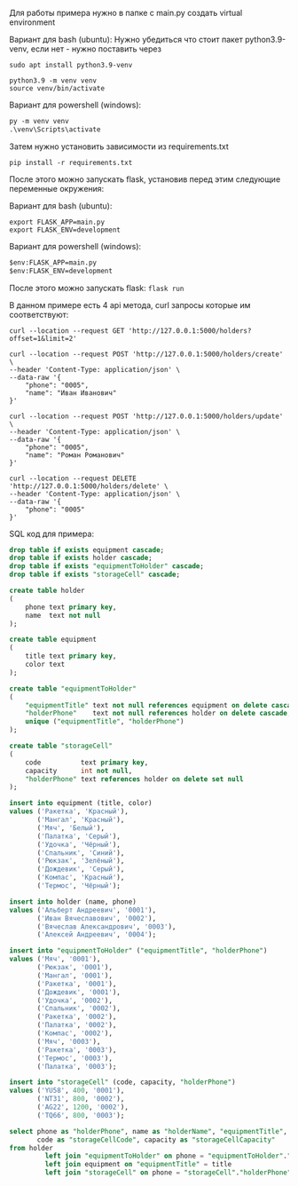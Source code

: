 Для работы примера нужно в папке с main.py создать virtual environment

Вариант для bash (ubuntu):
Нужно убедиться что стоит пакет python3.9-venv, если нет - нужно поставить через
```shell
sudo apt install python3.9-venv
```
```shell
python3.9 -m venv venv
source venv/bin/activate
```

Вариант для powershell (windows):
```ps
py -m venv venv
.\venv\Scripts\activate
```

Затем нужно установить зависимости из requirements.txt
```shell
pip install -r requirements.txt
```

После этого можно запускать flask, установив перед этим следующие переменные окружения:

Вариант для bash (ubuntu):
```shell
export FLASK_APP=main.py
export FLASK_ENV=development
```

Вариант для powershell (windows):
```ps
$env:FLASK_APP=main.py
$env:FLASK_ENV=development
```

После этого можно запускать flask:
`flask run`

В данном примере есть 4 api метода, curl запросы которые им соответствуют:
```
curl --location --request GET 'http://127.0.0.1:5000/holders?offset=1&limit=2'
```
```
curl --location --request POST 'http://127.0.0.1:5000/holders/create' \
--header 'Content-Type: application/json' \
--data-raw '{
    "phone": "0005",
    "name": "Иван Иванович"
}'
```
```
curl --location --request POST 'http://127.0.0.1:5000/holders/update' \
--header 'Content-Type: application/json' \
--data-raw '{
    "phone": "0005",
    "name": "Роман Романович"
}'
```
```
curl --location --request DELETE 'http://127.0.0.1:5000/holders/delete' \
--header 'Content-Type: application/json' \
--data-raw '{
    "phone": "0005"
}'
```

SQL код для примера:
```sql
drop table if exists equipment cascade;
drop table if exists holder cascade;
drop table if exists "equipmentToHolder" cascade;
drop table if exists "storageCell" cascade;

create table holder
(
    phone text primary key,
    name  text not null
);

create table equipment
(
    title text primary key,
    color text
);

create table "equipmentToHolder"
(
    "equipmentTitle" text not null references equipment on delete cascade,
    "holderPhone"    text not null references holder on delete cascade,
    unique ("equipmentTitle", "holderPhone")
);

create table "storageCell"
(
    code          text primary key,
    capacity      int not null,
    "holderPhone" text references holder on delete set null
);

insert into equipment (title, color)
values ('Ракетка', 'Красный'),
       ('Мангал', 'Красный'),
       ('Мяч', 'Белый'),
       ('Палатка', 'Серый'),
       ('Удочка', 'Чёрный'),
       ('Спальник', 'Синий'),
       ('Рюкзак', 'Зелёный'),
       ('Дождевик', 'Серый'),
       ('Компас', 'Красный'),
       ('Термос', 'Чёрный');

insert into holder (name, phone)
values ('Альберт Андреевич', '0001'),
       ('Иван Вячеславович', '0002'),
       ('Вячеслав Александрович', '0003'),
       ('Алексей Андреевич', '0004');

insert into "equipmentToHolder" ("equipmentTitle", "holderPhone")
values ('Мяч', '0001'),
       ('Рюкзак', '0001'),
       ('Мангал', '0001'),
       ('Ракетка', '0001'),
       ('Дождевик', '0001'),
       ('Удочка', '0002'),
       ('Спальник', '0002'),
       ('Ракетка', '0002'),
       ('Палатка', '0002'),
       ('Компас', '0002'),
       ('Мяч', '0003'),
       ('Ракетка', '0003'),
       ('Термос', '0003'),
       ('Палатка', '0003');

insert into "storageCell" (code, capacity, "holderPhone")
values ('YU58', 400, '0001'),
       ('NT31', 800, '0002'),
       ('AG22', 1200, '0002'),
       ('TQ66', 800, '0003');

select phone as "holderPhone", name as "holderName", "equipmentTitle", color as "equipmentColor",
       code as "storageCellCode", capacity as "storageCellCapacity"
from holder
         left join "equipmentToHolder" on phone = "equipmentToHolder"."holderPhone"
         left join equipment on "equipmentTitle" = title
         left join "storageCell" on phone = "storageCell"."holderPhone";
```
